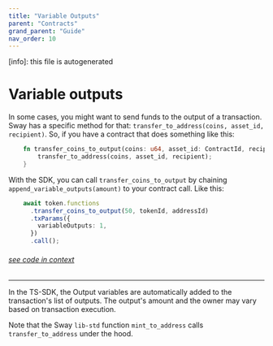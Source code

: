 ```yaml
---
title: "Variable Outputs"
parent: "Contracts"
grand_parent: "Guide"
nav_order: 10
---
```


[info]: this file is autogenerated


# Variable outputs

In some cases, you might want to send funds to the output of a transaction. Sway has a specific method for that: `transfer_to_address(coins, asset_id, recipient)`. So, if you have a contract that does something like this:

```rust
    fn transfer_coins_to_output(coins: u64, asset_id: ContractId, recipient: Address) {
        transfer_to_address(coins, asset_id, recipient);
    }
```

With the SDK, you can call `transfer_coins_to_output` by chaining `append_variable_outputs(amount)` to your contract call. Like this:


```typescript
    await token.functions
      .transfer_coins_to_output(50, tokenId, addressId)
      .txParams({
        variableOutputs: 1,
      })
      .call();
```
###### [see code in context](https://github.com/FuelLabs/fuels-ts/blob/master/packages/fuel-gauge/src/token-test-contract.test.ts#L45-L52)

---


In the TS-SDK, the Output variables are automatically added to the transaction's list of outputs. The output's amount and the owner may vary based on transaction execution.

Note that the Sway `lib-std` function `mint_to_address` calls `transfer_to_address` under the hood.
